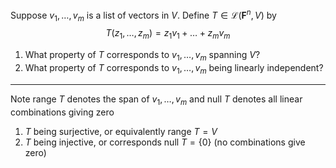 Suppose $v_1,\dots,v_m$ is a list of vectors in $V$. Define $T \in \mathcal L(\mathbf F^n, V)$ by
$$
T(z_1,\dots,z_m) = z_1v_1 + \dots + z_mv_m
$$
1. What property of $T$ corresponds to $v_1,\dots,v_m$ spanning $V$?
2. What property of $T$ corresponds to $v_1,\dots,v_m$ being linearly independent?

---

Note $\text{range }T$ denotes the span of $v_1,\dots,v_m$ and $\text{null }T$ denotes all linear combinations giving zero

1. $T$ being surjective, or equivalently $\text{range }T = V$
2. $T$ being injective, or corresponds  $\text{null }T = \{0\}$ (no combinations give zero)